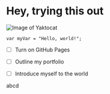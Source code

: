 # Hey, trying this out 

![Image of Yaktocat](https://octodex.github.com/images/yaktocat.png)

``` 
var myVar = "Hello, world!";
```
- [ ] Turn on GitHub Pages
- [ ] Outline my portfolio
- [ ] Introduce myself to the world











abcd
